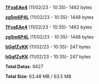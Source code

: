 [**1YvaEAe4**](/data/1YvaEAe4.txt) (11/02/23 - 10:35)- 1462 bytes

[**zg5m6P4L**](/data/zg5m6P4L.txt) (11/02/23 - 10:35)- 1448 bytes

[**1YvaEAe4**](/data/1YvaEAe4.txt) (11/02/23 - 10:35)- 1462 bytes

[**zg5m6P4L**](/data/zg5m6P4L.txt) (11/02/23 - 10:35)- 1448 bytes

[**hGqfZyKK**](/data/hGqfZyKK.txt) (11/02/23 - 10:35)- 247 bytes

[**hGqfZyKK**](/data/hGqfZyKK.txt) (11/02/23 - 10:35)- 247 bytes

**Total Datas**: 9427

**Total Size**: 63.48 MB / 63.5 MB